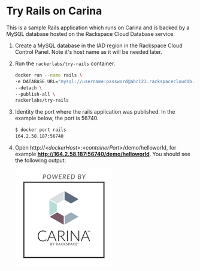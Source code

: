 # Try Rails on Carina

This is a sample Rails application which runs on Carina and is backed by a
MySQL database hosted on the Rackspace Cloud Database service.

1. Create a MySQL database in the IAD region in the Rackspace Cloud Control Panel.
    Note it's host name as it will be needed later.

2. Run the `rackerlabs/try-rails` container.

    ```bash
    docker run --name rails \
    -e DATABASE_URL="mysql://username:password@abc123.rackspaceclouddb.com/dbname" \
    --detach \
    --publish-all \
    rackerlabs/try-rails
    ```

3. Identity the port where the rails application was published. In the example below,
    the port is 56740.

    ```bash
    $ docker port rails
    164.2.58.187:56740
    ```

4. Open http://<em>&lt;dockerHost&gt;</em>:<em>&lt;containerPort&gt;</em>/demo/helloworld,
    for example **http://164.2.58.187:56740/demo/helloworld**. You should see the following output:

    ![Powered by Carina](carina.png)
